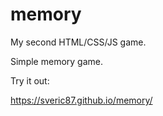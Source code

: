 # memory

My second HTML/CSS/JS game.

Simple memory game.

Try it out:

https://sveric87.github.io/memory/
